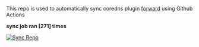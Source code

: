This repo is used to automatically sync coredns plugin [forward](https://github.com/QZLin/forward) using Github Actions

**sync job ran [271] times**

[![Sync Repo](https://github.com/QZLin/coredns-extract/actions/workflows/sync.yaml/badge.svg)](https://github.com/QZLin/coredns-extract/actions/workflows/sync.yaml)
